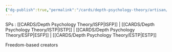 ```yaml
---
{"dg-publish":true,"permalink":"/cards/depth-psychology-theory/artisan/","noteIcon":"","created":"2023-01-12T14:31:57.865+01:00","updated":"2023-04-21T17:50:37.563+02:00"}
---
```



SPs : [[CARDS/Depth Psychology Theory/ISFP\|ISFP]] | [[CARDS/Depth Psychology Theory/ISTP\|ISTP]] | [[CARDS/Depth Psychology Theory/ESFP\|ESFP]] | [[CARDS/Depth Psychology Theory/ESTP\|ESTP]] 

Freedom-based creators
